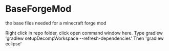 # BaseForgeMod
the base files needed for a minecraft forge mod

Right click in repo folder, click open command window here.
Type gradlew 'gradlew setupDecompWorkspace --refresh-dependencies'
Then 'gradlew eclipse'
